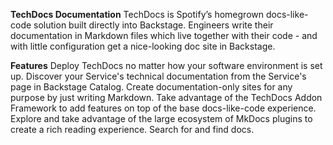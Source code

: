 **TechDocs Documentation**
TechDocs is Spotify’s homegrown docs-like-code solution built directly into Backstage. Engineers write their documentation in Markdown files which live together with their code - and with little configuration get a nice-looking doc site in Backstage.

**Features**
Deploy TechDocs no matter how your software environment is set up.
Discover your Service's technical documentation from the Service's page in Backstage Catalog.
Create documentation-only sites for any purpose by just writing Markdown.
Take advantage of the TechDocs Addon Framework to add features on top of the base docs-like-code experience.
Explore and take advantage of the large ecosystem of MkDocs plugins to create a rich reading experience.
Search for and find docs.